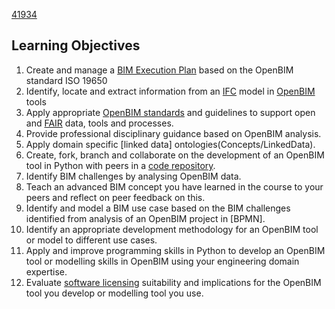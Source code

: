 [41934](/)
## Learning Objectives
1. Create and manage a [BIM Execution Plan](Concepts/BIMExecutionPlan) based on the OpenBIM standard ISO 19650
2. Identify, locate and extract information from an [IFC](Concepts/IFC) model in [OpenBIM](Concepts/BuildingSmart) tools
3. Apply appropriate [OpenBIM standards](Concepts/BuildingSmart) and guidelines to support open and [FAIR](Concepts/FAIR) data, tools and processes.
4. Provide professional disciplinary guidance based on OpenBIM analysis.
5. Apply domain specific [linked data] ontologies(Concepts/LinkedData).
6. Create, fork, branch and collaborate on the development of an OpenBIM tool in Python with peers in a [code repository](Concepts/Github).
7. Identify BIM challenges by analysing OpenBIM data.
8. Teach an advanced BIM concept you have learned in the course to your peers and reflect on peer feedback on this.
9. Identify and model a BIM use case based on the BIM challenges identified from analysis of an OpenBIM project in [BPMN].
10. Identify an appropriate development methodology for an OpenBIM tool or model to different use cases.
11. Apply and improve programming skills in Python to develop an OpenBIM tool or modelling skills in OpenBIM using your engineering domain expertise.
12. Evaluate [software licensing](Concepts/SoftwareLicences) suitability and implications for the OpenBIM tool you develop or modelling tool you use.
